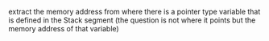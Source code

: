 extract the memory address from where there is a pointer type variable that is defined in the Stack segment (the question is not where it points but the memory address of that variable)

